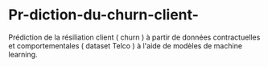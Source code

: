 # Pr-diction-du-churn-client-
Prédiction de la résiliation client ( churn ) à partir de données contractuelles et comportementales ( dataset Telco ) à l'aide de modèles de machine learning.
